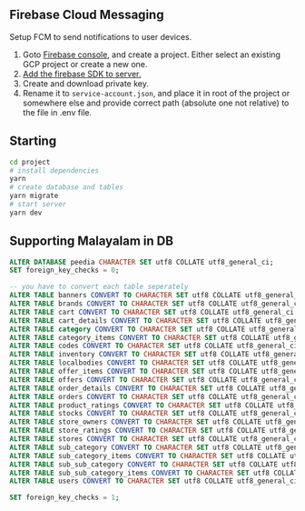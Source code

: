 ## Firebase Cloud Messaging
Setup FCM to send notifications to user devices.

1. Goto [Firebase console](https://console.firebase.google.com), and create a project. Either select an existing GCP project or create a new one.
2. [Add the firebase SDK to server.](https://firebase.google.com/docs/admin/setup?authuser=0)
3. Create and download private key.
4. Rename it to `service-account.json`, and place it in root of the project or somewhere else and provide correct path (absolute one not relative) to the file in .env file.

## Starting

```bash
cd project
# install dependencies
yarn
# create database and tables
yarn migrate
# start server
yarn dev
```

## Supporting Malayalam in DB
```sql
ALTER DATABASE peedia CHARACTER SET utf8 COLLATE utf8_general_ci;
SET foreign_key_checks = 0;

-- you have to convert each table seperately
ALTER TABLE banners CONVERT TO CHARACTER SET utf8 COLLATE utf8_general_ci;
ALTER TABLE brands CONVERT TO CHARACTER SET utf8 COLLATE utf8_general_ci;
ALTER TABLE cart CONVERT TO CHARACTER SET utf8 COLLATE utf8_general_ci;
ALTER TABLE cart_details CONVERT TO CHARACTER SET utf8 COLLATE utf8_general_ci;
ALTER TABLE category CONVERT TO CHARACTER SET utf8 COLLATE utf8_general_ci;
ALTER TABLE category_items CONVERT TO CHARACTER SET utf8 COLLATE utf8_general_ci;
ALTER TABLE codes CONVERT TO CHARACTER SET utf8 COLLATE utf8_general_ci;
ALTER TABLE inventory CONVERT TO CHARACTER SET utf8 COLLATE utf8_general_ci;
ALTER TABLE localbodies CONVERT TO CHARACTER SET utf8 COLLATE utf8_general_ci;
ALTER TABLE offer_items CONVERT TO CHARACTER SET utf8 COLLATE utf8_general_ci;
ALTER TABLE offers CONVERT TO CHARACTER SET utf8 COLLATE utf8_general_ci;
ALTER TABLE order_details CONVERT TO CHARACTER SET utf8 COLLATE utf8_general_ci;
ALTER TABLE orders CONVERT TO CHARACTER SET utf8 COLLATE utf8_general_ci;
ALTER TABLE product_ratings CONVERT TO CHARACTER SET utf8 COLLATE utf8_general_ci;
ALTER TABLE stocks CONVERT TO CHARACTER SET utf8 COLLATE utf8_general_ci;
ALTER TABLE store_owners CONVERT TO CHARACTER SET utf8 COLLATE utf8_general_ci;
ALTER TABLE store_ratings CONVERT TO CHARACTER SET utf8 COLLATE utf8_general_ci;
ALTER TABLE stores CONVERT TO CHARACTER SET utf8 COLLATE utf8_general_ci;
ALTER TABLE sub_category CONVERT TO CHARACTER SET utf8 COLLATE utf8_general_ci;
ALTER TABLE sub_category_items CONVERT TO CHARACTER SET utf8 COLLATE utf8_general_ci;
ALTER TABLE sub_sub_category CONVERT TO CHARACTER SET utf8 COLLATE utf8_general_ci;
ALTER TABLE sub_sub_category_items CONVERT TO CHARACTER SET utf8 COLLATE utf8_general_ci;
ALTER TABLE users CONVERT TO CHARACTER SET utf8 COLLATE utf8_general_ci;

SET foreign_key_checks = 1;
```